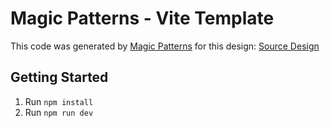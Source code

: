 # Magic Patterns - Vite Template

This code was generated by [Magic Patterns](https://magicpatterns.com) for this design: [Source Design](https://magicpatterns.com/c/gyidcu7k2rnsbmkywgknt9)

## Getting Started

1. Run `npm install`
2. Run `npm run dev`
